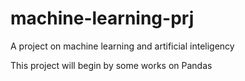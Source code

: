 # machine-learning-prj
A project on machine learning and artificial inteligency

This project will begin by some works on Pandas
